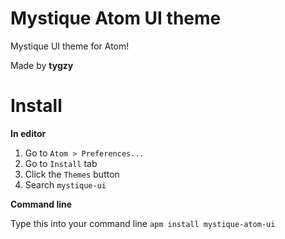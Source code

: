 # Mystique Atom UI theme

Mystique UI theme for Atom!

Made by __tygzy__

# Install

__In editor__

1. Go to `Atom > Preferences...`
2. Go to `Install` tab
3. Click the `Themes` button
4. Search `mystique-ui`

__Command line__

Type this into your command line `apm install mystique-atom-ui`
